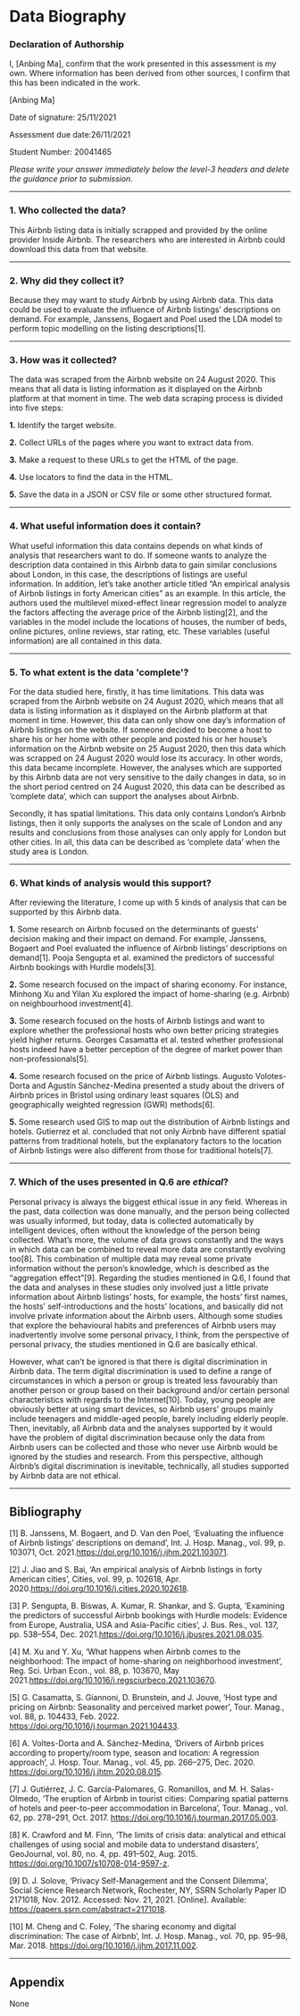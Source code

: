 # Data Biography

### Declaration of Authorship

I, [Anbing Ma], confirm that the work presented in this assessment is my own. Where information has been derived from other sources, I confirm that this has been indicated in the work.

[Anbing Ma]

Date of signature: 25/11/2021

Assessment due date:26/11/2021

Student Number: 20041465

_Please write your answer immediately below the level-3 headers and delete the guidance prior to submission._

---

### 1. Who collected the data?

This Airbnb listing data is initially scrapped and provided by the online provider Inside Airbnb. The researchers who are interested in Airbnb could download this data from that website. 

---

### 2. Why did they collect it?

Because they may want to study Airbnb by using Airbnb data. This data could be used to evaluate the influence of Airbnb listings’ descriptions on demand. For example, Janssens, Bogaert and Poel used the LDA model to perform topic modelling on the listing descriptions[1].

---

### 3. How was it collected?

The data was scraped from the Airbnb website on 24 August 2020. This means that all data is listing information as it displayed on the Airbnb platform at that moment in time. The web data scraping process is divided into five steps:

**1.** Identify the target website.

**2.** Collect URLs of the pages where you want to extract data from.

**3.** Make a request to these URLs to get the HTML of the page.

**4.** Use locators to find the data in the HTML.

**5.** Save the data in a JSON or CSV file or some other structured format.

---

### 4. What useful information does it contain?

What useful information this data contains depends on what kinds of analysis that researchers want to do. If someone wants to analyze the description data contained in this Airbnb data to gain similar conclusions about London, in this case, the descriptions of listings are useful information. In addition, let’s take another article titled “An empirical analysis of Airbnb listings in forty American cities” as an example. In this article, the authors used the multilevel mixed-effect linear regression model to analyze the factors affecting the average price of the Airbnb listing[2], and the variables in the model include the locations of houses, the number of beds, online pictures, online reviews, star rating, etc. These variables (useful information) are all contained in this data.

---

### 5. To what extent is the data 'complete'?

For the data studied here, firstly, it has time limitations. This data was scraped from the Airbnb website on 24 August 2020, which means that all data is listing information as it displayed on the Airbnb platform at that moment in time. However, this data can only show one day’s information of Airbnb listings on the website. If someone decided to become a host to share his or her home with other people and posted his or her house’s information on the Airbnb website on 25 August 2020, then this data which was scrapped on 24 August 2020 would lose its accuracy. In other words, this data became incomplete. However, the analyses which are supported by this Airbnb data are not very sensitive to the daily changes in data, so in the short period centred on 24 August 2020, this data can be described as ‘complete data’, which can support the analyses about Airbnb.

Secondly, it has spatial limitations. This data only contains London’s Airbnb listings, then it only supports the analyses on the scale of London and any results and conclusions from those analyses can only apply for London but other cities. In all, this data can be described as ‘complete data’ when the study area is London.

---

### 6. What kinds of analysis would this support?

After reviewing the literature, I come up with 5 kinds of analysis that can be supported by this Airbnb data.

**1.** Some research on Airbnb focused on the determinants of guests’ decision making and their impact on demand. For example, Janssens, Bogaert and Poel evaluated the influence of Airbnb listings’ descriptions on demand[1]. Pooja Sengupta et al. examined the predictors of successful Airbnb bookings with Hurdle models[3]. 

**2.** Some research focused on the impact of sharing economy. For instance, Minhong Xu and Yilan Xu explored the impact of home-sharing (e.g. Airbnb) on neighbourhood investment[4].

**3.** Some research focused on the hosts of Airbnb listings and want to explore whether the professional hosts who own better pricing strategies yield higher returns. Georges Casamatta et al. tested whether professional hosts indeed have a better perception of the degree of market power than non-professionals[5].

**4.** Some research focused on the price of Airbnb listings. Augusto Volotes- Dorta and Agustín Sánchez-Medina presented a study about the drivers of Airbnb prices in Bristol using ordinary least squares (OLS) and geographically weighted regression (GWR) methods[6].

**5.** Some research used GIS to map out the distribution of Airbnb listings and hotels. Gutierrez et al. concluded that not only Airbnb have different spatial patterns from traditional hotels, but the explanatory factors to the location of Airbnb listings were also different from those for traditional hotels[7].



---

### 7. Which of the uses presented in Q.6 are _ethical_?

Personal privacy is always the biggest ethical issue in any field. Whereas in the past, data collection was done manually, and the person being collected was usually informed, but today, data is collected automatically by intelligent devices, often without the knowledge of the person being collected. What’s more, the volume of data grows constantly and the ways in which data can be combined to reveal more data are constantly evolving too[8]. This combination of multiple data may reveal some private information without the person’s knowledge, which is described as the “aggregation effect”[9]. Regarding the studies mentioned in Q.6, I found that the data and analyses in these studies only involved just a little private information about Airbnb listings’ hosts, for example, the hosts’ first names, the hosts’ self-introductions and the hosts’ locations, and basically did not involve private information about the Airbnb users. Although some studies that explore the behavioural habits and preferences of Airbnb users may inadvertently involve some personal privacy, I think, from the perspective of personal privacy, the studies mentioned in Q.6 are basically ethical.

However, what can’t be ignored is that there is digital discrimination in Airbnb data. The term digital discrimination is used to define a range of circumstances in which a person or group is treated less favourably than another person or group based on their background and/or certain personal characteristics with regards to the Internet[10]. Today, young people are obviously better at using smart devices, so Airbnb users’ groups mainly include teenagers and middle-aged people, barely including elderly people. Then, inevitably, all Airbnb data and the analyses supported by it would have the problem of digital discrimination because only the data from Airbnb users can be collected and those who never use Airbnb would be ignored by the studies and research. From this perspective, although Airbnb’s digital discrimination is inevitable, technically, all studies supported by Airbnb data are not ethical.

---

## Bibliography

[1]	B. Janssens, M. Bogaert, and D. Van den Poel, ‘Evaluating the influence of Airbnb listings’ descriptions on demand’, Int. J. Hosp. Manag., vol. 99, p. 103071, Oct. 2021.https://doi.org/10.1016/j.ijhm.2021.103071.

[2]	J. Jiao and S. Bai, ‘An empirical analysis of Airbnb listings in forty American cities’, Cities, vol. 99, p. 102618, Apr. 2020.https://doi.org/10.1016/j.cities.2020.102618.

[3]	P. Sengupta, B. Biswas, A. Kumar, R. Shankar, and S. Gupta, ‘Examining the predictors of successful Airbnb bookings with Hurdle models: Evidence from Europe, Australia, USA and Asia-Pacific cities’, J. Bus. Res., vol. 137, pp. 538–554, Dec. 2021.https://doi.org/10.1016/j.jbusres.2021.08.035.

[4]	M. Xu and Y. Xu, ‘What happens when Airbnb comes to the neighborhood: The impact of home-sharing on neighborhood investment’, Reg. Sci. Urban Econ., vol. 88, p. 103670, May 2021.https://doi.org/10.1016/j.regsciurbeco.2021.103670.

[5]	G. Casamatta, S. Giannoni, D. Brunstein, and J. Jouve, ‘Host type and pricing on Airbnb: Seasonality and perceived market power’, Tour. Manag., vol. 88, p. 104433, Feb. 2022. https://doi.org/10.1016/j.tourman.2021.104433.

[6]	A. Voltes-Dorta and A. Sánchez-Medina, ‘Drivers of Airbnb prices according to property/room type, season and location: A regression approach’, J. Hosp. Tour. Manag., vol. 45, pp. 266–275, Dec. 2020. https://doi.org/10.1016/j.jhtm.2020.08.015.

[7]	J. Gutiérrez, J. C. García-Palomares, G. Romanillos, and M. H. Salas-Olmedo, ‘The eruption of Airbnb in tourist cities: Comparing spatial patterns of hotels and peer-to-peer accommodation in Barcelona’, Tour. Manag., vol. 62, pp. 278–291, Oct. 2017. https://doi.org/10.1016/j.tourman.2017.05.003.

[8]	K. Crawford and M. Finn, ‘The limits of crisis data: analytical and ethical challenges of using social and mobile data to understand disasters’, GeoJournal, vol. 80, no. 4, pp. 491–502, Aug. 2015. https://doi.org/10.1007/s10708-014-9597-z.

[9]	D. J. Solove, ‘Privacy Self-Management and the Consent Dilemma’, Social Science Research Network, Rochester, NY, SSRN Scholarly Paper ID 2171018, Nov. 2012. Accessed: Nov. 21, 2021. [Online]. Available: https://papers.ssrn.com/abstract=2171018.

[10] M. Cheng and C. Foley, ‘The sharing economy and digital discrimination: The case of Airbnb’, Int. J. Hosp. Manag., vol. 70, pp. 95–98, Mar. 2018. https://doi.org/10.1016/j.ijhm.2017.11.002.

---

## Appendix

None
